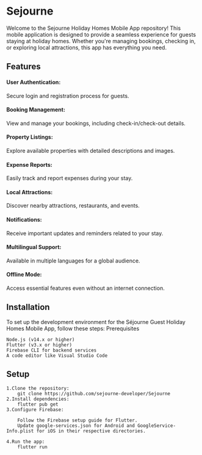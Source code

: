 # Sejourne

Welcome to the Sejourne Holiday Homes Mobile App repository! This mobile application is designed to provide a seamless experience for guests staying at holiday homes. Whether you're managing bookings, checking in, or exploring local attractions, this app has everything you need.

## Features

<h4>   User Authentication:</h4> Secure login and registration process for guests.
<h4>   Booking Management:</h4> View and manage your bookings, including check-in/check-out details.
<h4>   Property Listings:</h4> Explore available properties with detailed descriptions and images.
<h4>   Expense Reports:</h4> Easily track and report expenses during your stay.
<h4>   Local Attractions:</h4> Discover nearby attractions, restaurants, and events.
<h4>   Notifications:</h4> Receive important updates and reminders related to your stay.
<h4>   Multilingual Support:</h4> Available in multiple languages for a global audience.
<h4>   Offline Mode:</h4> Access essential features even without an internet connection.

## Installation

To set up the development environment for the Séjourne Guest Holiday Homes Mobile App, follow these steps:
Prerequisites

    Node.js (v14.x or higher)
    Flutter (v3.x or higher)
    Firebase CLI for backend services
    A code editor like Visual Studio Code

## Setup

    1.Clone the repository:
        git clone https://github.com/sejourne-developer/Sejourne
    2.Install dependencies:
        flutter pub get
    3.Configure Firebase:

        Follow the Firebase setup guide for Flutter.
        Update google-services.json for Android and GoogleService-Info.plist for iOS in their respective directories.

    4.Run the app:
        flutter run
